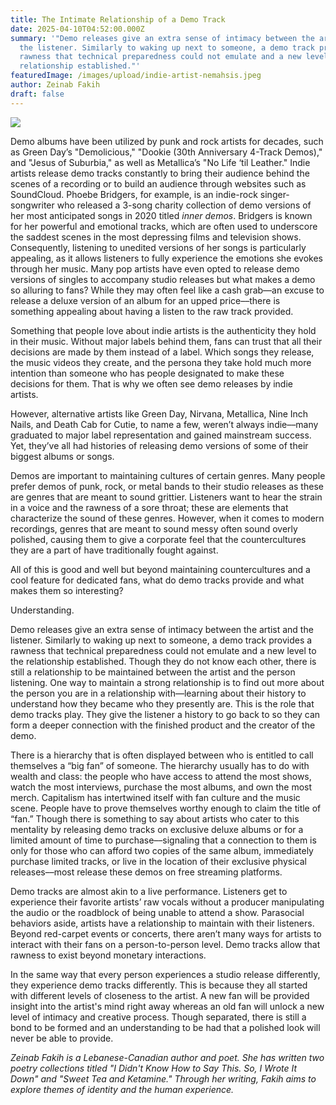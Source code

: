 ```yaml
---
title: The Intimate Relationship of a Demo Track
date: 2025-04-10T04:52:00.000Z
summary: '"Demo releases give an extra sense of intimacy between the artist and
  the listener. Similarly to waking up next to someone, a demo track provides a
  rawness that technical preparedness could not emulate and a new level to the
  relationship established."'
featuredImage: /images/upload/indie-artist-nemahsis.jpeg
author: Zeinab Fakih
draft: false
---
```

![](/images/upload/indie-artist-nemahsis.jpeg)

Demo albums have been utilized by punk and rock artists for decades, such as Green Day’s "Demolicious," "Dookie (30th Anniversary 4-Track Demos)," and "Jesus of Suburbia," as well as Metallica’s "No Life ‘til Leather." Indie artists release demo tracks constantly to bring their audience behind the scenes of a recording or to build an audience through websites such as SoundCloud. Phoebe Bridgers, for example, is an indie-rock singer-songwriter who released a 3-song charity collection of demo versions of her most anticipated songs in 2020 titled *inner demos*. Bridgers is known for her powerful and emotional tracks, which are often used to underscore the saddest scenes in the most depressing films and television shows. Consequently, listening to unedited versions of her songs is particularly appealing, as it allows listeners to fully experience the emotions she evokes through her music. Many pop artists have even opted to release demo versions of singles to accompany studio releases but what makes a demo so alluring to fans? While they may often feel like a cash grab––an excuse to release a deluxe version of an album for an upped price––there is something appealing about having a listen to the raw track provided.  

Something that people love about indie artists is the authenticity they hold in their music. Without major labels behind them, fans can trust that all their decisions are made by them instead of a label. Which songs they release, the music videos they create, and the persona they take hold much more intention than someone who has people designated to make these decisions for them. That is why we often see demo releases by indie artists.  

However, alternative artists like Green Day, Nirvana, Metallica, Nine Inch Nails, and Death Cab for Cutie, to name a few, weren’t always indie––many graduated to major label representation and gained mainstream success. Yet, they’ve all had histories of releasing demo versions of some of their biggest albums or songs.   

Demos are important to maintaining cultures of certain genres. Many people prefer demos of punk, rock, or metal bands to their studio releases as these are genres that are meant to sound grittier. Listeners want to hear the strain in a voice and the rawness of a sore throat; these are elements that characterize the sound of these genres. However, when it comes to modern recordings, genres that are meant to sound messy often sound overly polished, causing them to give a corporate feel that the countercultures they are a part of have traditionally fought against.  

All of this is good and well but beyond maintaining countercultures and a cool feature for dedicated fans, what do demo tracks provide and what makes them so interesting?  

Understanding.  

Demo releases give an extra sense of intimacy between the artist and the listener. Similarly to waking up next to someone, a demo track provides a rawness that technical preparedness could not emulate and a new level to the relationship established. Though they do not know each other, there is still a relationship to be maintained between the artist and the person listening. One way to maintain a strong relationship is to find out more about the person you are in a relationship with––learning about their history to understand how they became who they presently are. This is the role that demo tracks play. They give the listener a history to go back to so they can form a deeper connection with the finished product and the creator of the demo.   

There is a hierarchy that is often displayed between who is entitled to call themselves a “big fan” of someone. The hierarchy usually has to do with wealth and class: the people who have access to attend the most shows, watch the most interviews, purchase the most albums, and own the most merch. Capitalism has intertwined itself with fan culture and the music scene. People have to prove themselves worthy enough to claim the title of “fan.” Though there is something to say about artists who cater to this mentality by releasing demo tracks on exclusive deluxe albums or for a limited amount of time to purchase––signaling that a connection to them is only for those who can afford two copies of the same album, immediately purchase limited tracks, or live in the location of their exclusive physical releases––most release these demos on free streaming platforms.   

Demo tracks are almost akin to a live performance. Listeners get to experience their favorite artists’ raw vocals without a producer manipulating the audio or the roadblock of being unable to attend a show. Parasocial behaviors aside, artists have a relationship to maintain with their listeners. Beyond red-carpet events or concerts, there aren’t many ways for artists to interact with their fans on a person-to-person level. Demo tracks allow that rawness to exist beyond monetary interactions.  

In the same way that every person experiences a studio release differently, they experience demo tracks differently. This is because they all started with different levels of closeness to the artist. A new fan will be provided insight into the artist's mind right away whereas an old fan will unlock a new level of intimacy and creative process. Though separated, there is still a bond to be formed and an understanding to be had that a polished look will never be able to provide. 

*Zeinab Fakih is a Lebanese-Canadian author and poet. She has written two poetry collections titled "I Didn't Know How to Say This. So, I Wrote It Down" and "Sweet Tea and Ketamine." Through her writing, Fakih aims to explore themes of identity and the human experience.*
